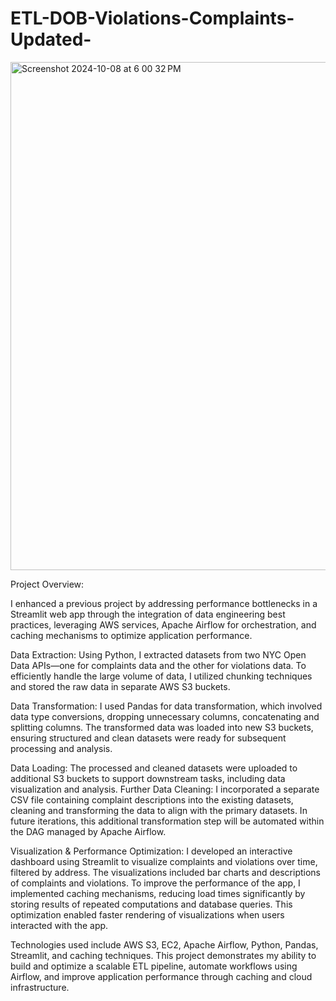 # ETL-DOB-Violations-Complaints-Updated-

<img width="813" alt="Screenshot 2024-10-08 at 6 00 32 PM" src="https://github.com/user-attachments/assets/54475e3b-1edd-4425-a2e4-b39d34de314b">

Project Overview:

I enhanced a previous project by addressing performance bottlenecks in a Streamlit web app through the integration of data engineering best practices, leveraging AWS services, Apache Airflow for orchestration, and caching mechanisms to optimize application performance.

Data Extraction: Using Python, I extracted datasets from two NYC Open Data APIs—one for complaints data and the other for violations data. To efficiently handle the large volume of data, I utilized chunking techniques and stored the raw data in separate AWS S3 buckets.

Data Transformation: I used Pandas for data transformation, which involved data type conversions, dropping unnecessary columns, concatenating and splitting columns. The transformed data was loaded into new S3 buckets, ensuring structured and clean datasets were ready for subsequent processing and analysis.

Data Loading: The processed and cleaned datasets were uploaded to additional S3 buckets to support downstream tasks, including data visualization and analysis.
Further Data Cleaning: I incorporated a separate CSV file containing complaint descriptions into the existing datasets, cleaning and transforming the data to align with the primary datasets. In future iterations, this additional transformation step will be automated within the DAG managed by Apache Airflow.

Visualization & Performance Optimization: I developed an interactive dashboard using Streamlit to visualize complaints and violations over time, filtered by address. The visualizations included bar charts and descriptions of complaints and violations. To improve the performance of the app, I implemented caching mechanisms, reducing load times significantly by storing results of repeated computations and database queries. This optimization enabled faster rendering of visualizations when users interacted with the app.

Technologies used include AWS S3, EC2, Apache Airflow, Python, Pandas, Streamlit, and caching techniques. This project demonstrates my ability to build and optimize a scalable ETL pipeline, automate workflows using Airflow, and improve application performance through caching and cloud infrastructure.

